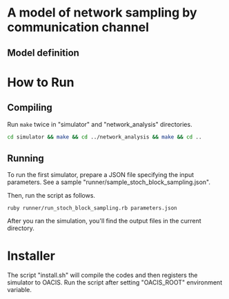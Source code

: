 # A model of network sampling by communication channel

## Model definition

# How to Run

## Compiling

Run `make` twice in "simulator" and "network\_analysis" directories.

```sh
cd simulator && make && cd ../network_analysis && make && cd ..
```

## Running

To run the first simulator, prepare a JSON file specifying the input parameters. See a sample "runner/sample_stoch_block_sampling.json".

Then, run the script as follows.

```
ruby runner/run_stoch_block_sampling.rb parameters.json
```

After you ran the simulation, you'll find the output files in the current directory.

# Installer

The script "install.sh" will compile the codes and then registers the simulator to OACIS.
Run the script after setting "OACIS_ROOT" environment variable.
